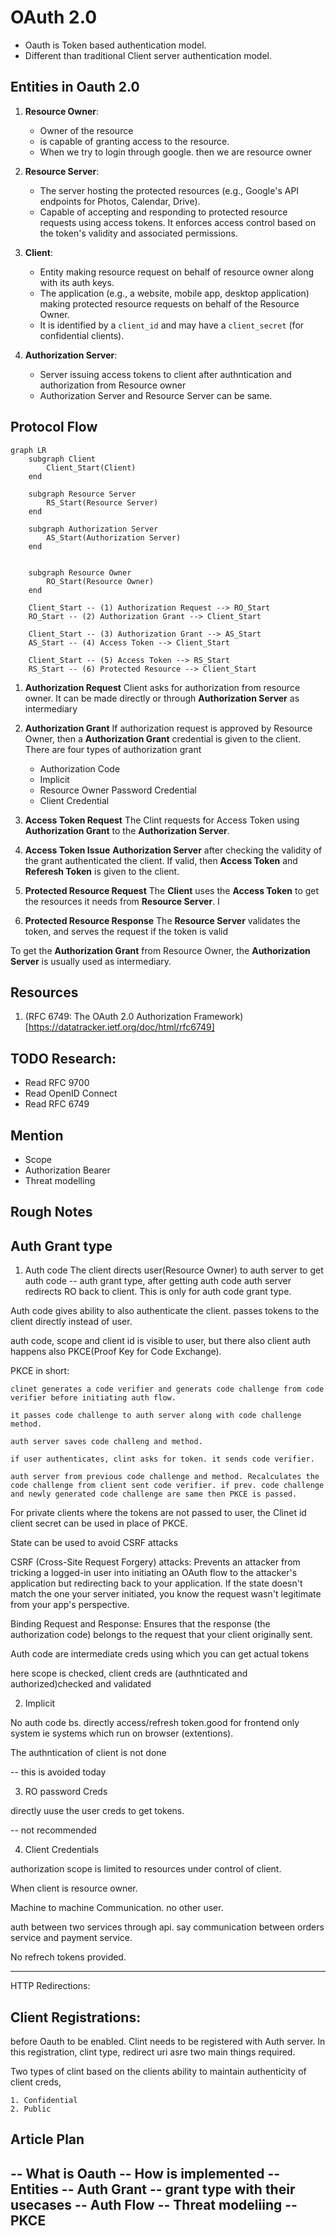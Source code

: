 # OAuth 2.0

- Oauth is Token based authentication model. 
- Different than traditional Client server authentication model.

## Entities in Oauth 2.0

1. **Resource Owner**:
    - Owner of the resource
    - is capable of granting access to the resource.
    - When we try to login through google. then we are resource owner

2. **Resource Server**:
    - The server hosting the protected resources (e.g., Google's API endpoints for Photos, Calendar, Drive).
    - Capable of accepting and responding to protected resource requests using access tokens. It enforces access control based on the token's validity and associated permissions.
    
3. **Client**:
    - Entity making resource request on behalf of resource owner along with its auth keys. 
    - The application (e.g., a website, mobile app, desktop application) making protected resource requests on behalf of the Resource Owner.
    - It is identified by a `client_id` and may have a `client_secret` (for confidential clients).

4. **Authorization Server**:
    - Server issuing access tokens to client after authntication and authorization from Resource owner
    - Authorization Server and Resource Server can be same.

## Protocol Flow

```mermaid
graph LR
    subgraph Client
        Client_Start(Client)
    end

    subgraph Resource Server
        RS_Start(Resource Server)
    end

    subgraph Authorization Server
        AS_Start(Authorization Server)
    end


    subgraph Resource Owner
        RO_Start(Resource Owner)
    end

    Client_Start -- (1) Authorization Request --> RO_Start
    RO_Start -- (2) Authorization Grant --> Client_Start

    Client_Start -- (3) Authorization Grant --> AS_Start
    AS_Start -- (4) Access Token --> Client_Start

    Client_Start -- (5) Access Token --> RS_Start
    RS_Start -- (6) Protected Resource --> Client_Start
```

1. **Authorization Request**
    Client asks for authorization from resource owner. It can be made directly or through **Authorization Server** as intermediary

2. **Authorization Grant**
    If authorization request is approved by Resource Owner, then a **Authorization Grant** credential is given to the client. There are four types of authorization grant

    - Authorization Code
    - Implicit
    - Resource Owner Password Credential
    - Client Credential

3. **Access Token Request**
    The Clint requests for Access Token using  **Authorization Grant** to the **Authorization Server**. 

4. **Access Token Issue**
    **Authorization Server** after checking the validity of the grant authenticated the client. If valid, then **Access Token** and **Referesh Token** is given to the client.

5. **Protected Resource Request**
    The **Client** uses the **Access Token** to get the resources it needs from **Resource Server**. I

6. **Protected Resource Response**
    The **Resource Server** validates the token, and serves the request if the token is valid

To get the **Authorization Grant** from Resource Owner, the **Authorization Server** is usually used as intermediary.

## Resources

1. (RFC 6749: The OAuth 2.0 Authorization Framework)[https://datatracker.ietf.org/doc/html/rfc6749]

## TODO Research:

- Read RFC 9700
- Read OpenID Connect
- Read RFC 6749
    
## Mention

- Scope
- Authorization Bearer
- Threat modelling

## Rough Notes

## Auth Grant type

1. Auth code
The client directs user(Resource Owner) to auth server to get auth code -- auth grant type, after getting auth code auth server redirects RO back to client. This is only for auth code grant type.

Auth code gives ability to also authenticate the client. passes tokens to the client directly instead of user. 

auth code, scope and client id is visible to user, but there also client auth happens also PKCE(Proof Key for Code Exchange).

PKCE in short:

    clinet generates a code verifier and generats code challenge from code verifier before initiating auth flow.

    it passes code challenge to auth server along with code challenge method.

    auth server saves code challeng and method.

    if user authenticates, clint asks for token. it sends code verifier.

    auth server from previous code challenge and method. Recalculates the code challenge from client sent code verifier. if prev. code challenge and newly generated code challenge are same then PKCE is passed.

For private clients where the tokens are not passed to user, the Clinet id client secret can be used in place of PKCE.

State can be used to avoid CSRF attacks

CSRF (Cross-Site Request Forgery) attacks: Prevents an attacker from tricking a logged-in user into initiating an OAuth flow to the attacker's application but redirecting back to your application. If the state doesn't match the one your server initiated, you know the request wasn't legitimate from your app's perspective.

Binding Request and Response: Ensures that the response (the authorization code) belongs to the request that your client originally sent.



Auth code are intermediate creds using which you can get actual tokens

here scope is checked, client creds are (authnticated and authorized)checked and validated 

2. Implicit

No auth code bs. directly access/refresh token.good for frontend only system ie systems which run on browser (extentions). 
 
The authntication of client is not done

-- this is avoided today

3. RO password Creds

directly uuse the user creds to get tokens. 

-- not recommended

4. Client Credentials

authorization scope is limited to resources under control of client.

When client is resource owner. 

Machine to machine Communication. no other user.

auth between two services through api. say communication between orders service and payment service.

No refrech tokens provided.

-------------------------------------------------------------

HTTP Redirections:
 
## Client Registrations:

before Oauth to be enabled. Clint needs to be registered with Auth server. In this registration, clint type, redirect uri asre two main things required.

Two types of clint based on the clients ability to maintain authenticity of client creds, 

    1. Confidential
    2. Public 



## Article Plan

-- What is Oauth
-- How is implemented
    -- Entities
    -- Auth Grant
        -- grant type with their usecases
    -- Auth Flow
-- Threat modeliing
    -- PKCE
-- 